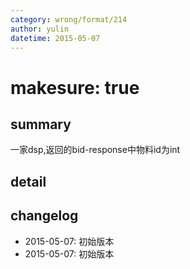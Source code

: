 ```yaml
---
category: wrong/format/214
author: yulin
datetime: 2015-05-07
---
```


# makesure: true

## summary

一家dsp,返回的bid-response中物料id为int

## detail


## changelog

- 2015-05-07: 初始版本
- 2015-05-07: 初始版本
